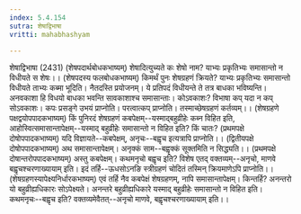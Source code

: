 ```yaml
---
index: 5.4.154
sutra: शेषाद्विभाषा
vritti: mahabhashyam

---
```

 शेषाद्विभाषा (2431) (शेषपदार्थबोधकभाष्यम्) शेषादित्युच्यते कः शेषो नाम? याभ्यः प्रकृतिभ्यः समासान्तो न विधीयते स शेषः।। (शेषपदस्य फलबोधकभाष्यम्) किमर्थं पुनः शेषग्रहणं क्रियते? याभ्यः प्रकृतिभ्यः समासान्तो विधीयते ताभ्यः कब्मा भूदिति। नैतदस्ति प्रयोजनम्। ये प्रतिपदं विधीयन्ते ते तत्र बाधका भविष्यन्ति। अनवकाशा हि विधयो बाधका भवन्ति सावकाशाश्च समासान्ताः। कोऽवकाशः? विभाषा कप् यदा न कप् सोऽवकाशः। कपः प्रसङ्गे उभयं प्राप्नोति। परत्वात्कप् प्राप्नोति। तस्माच्छेषग्रहणं कर्तव्यम्।। (शेषग्रहणे पक्षद्वयोपपादकभाष्यम्) किं पुनिरदं शेषग्रहणं कबपेक्षम्--यस्माद्बहुव्रीहेः कब्न विहित इति, आहोस्वित्समासान्तापेक्षम्--यस्माद् बहुव्रीहेः समासान्तो न विहित इति? किं चातः? (प्रथमपक्षे दोषोपपादकभाष्यम्) यदि विज्ञायते--कबपेक्षम्, अनृचः--बह्वृच इत्यत्रापि प्राप्नोति।। (द्वितीयपक्षे दोषोपपादकभाष्यम्) अथ समासान्तापेक्षम्। अनृक्कं साम--बह्वृक्कं सूक्तमिति न सिद्ध्यति।। (प्रथमपक्षे दोषान्तरोपपादकभाष्यम्) अस्तु कबपेक्षम्। कथमनृचो बह्वृच इति? विशेष एतद् वक्तव्यम्--अनृचो, माणवे बह्वृचश्चरणाख्यायाम् इति। इदं तर्हि--ऊधसोऽनङि स्त्रीग्रहणं चोदितं तस्मिन् क्रियमाणेऽपि प्राप्नोति।। (शेषग्रहणस्यापेक्ष्यनिर्धारकभाष्यम्) एवं तर्हि नैव कबपेक्षं शेषग्रहणम्, नापि समासान्तापेक्षम्। किन्तर्हि? अनन्तरो यो बहुव्रीह्यधिकारः सोऽपेक्ष्यते। अनन्तरे बहुव्रीह्यधिकारे यस्माद् बहुव्रीहेः समासान्तो न विहित इति। कथमनृचः--बह्वृच इति? वक्तव्यमेवैतत्--अनृचो माणवे, बह्वृचश्चरणाख्यायाम् इति।। 